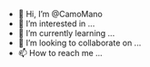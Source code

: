 - 👋 Hi, I’m @CamoMano
- 👀 I’m interested in ...
- 🌱 I’m currently learning ...
- 💞️ I’m looking to collaborate on ...
- 📫 How to reach me ...

<!---
CamoMano/CamoMano is a ✨ special ✨ repository because its `README.md` (this file) appears on your GitHub profile.
You can click the Preview link to take a look at your changes.
--->
